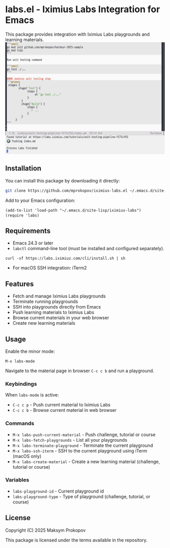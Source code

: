 # labs.el - Iximius Labs Integration for Emacs

This package provides integration with Iximius Labs playgrounds and learning materials.
![](__static__/iximiuz.png)

## Installation

You can install this package by downloading it directly:

```bash
git clone https://github.com/mprokopov/iximius-labs.el ~/.emacs.d/site-lisp/iximius-labs
```

Add to your Emacs configuration:

```elisp
(add-to-list 'load-path "~/.emacs.d/site-lisp/iximius-labs")
(require 'labs)
```

## Requirements

- Emacs 24.3 or later
- `labctl` command-line tool (must be installed and configured separately).
```shell
curl -sf https://labs.iximiuz.com/cli/install.sh | sh
```
- For macOS SSH integration: iTerm2

## Features

- Fetch and manage Iximius Labs playgrounds
- Terminate running playgrounds
- SSH into playgrounds directly from Emacs
- Push learning materials to Iximius Labs
- Browse current materials in your web browser
- Create new learning materials

## Usage

Enable the minor mode:

```elisp
M-x labs-mode
```

Navigate to the material page in browser `C-c c b` and run a playground. 

### Keybindings

When `labs-mode` is active:

- `C-c c p` - Push current material to Iximius Labs
- `C-c c b` - Browse current material in web browser

### Commands
- `M-x labs-push-current-material` - Push challenge, tutorial or course
- `M-x labs-fetch-playgrounds` - List all your playgrounds
- `M-x labs-terminate-playground` - Terminate the current playground
- `M-x labs-ssh-iterm` - SSH to the current playground using iTerm (macOS only)
- `M-x labs-create-material` - Create a new learning material (challenge, tutorial or course)

### Variables
- `labs-playground-id` - Current playground id
- `labs-playground-type` - Type of playground (challenge, tutorial, or course)

## License

Copyright (C) 2025 Maksym Prokopov

This package is licensed under the terms available in the repository.
